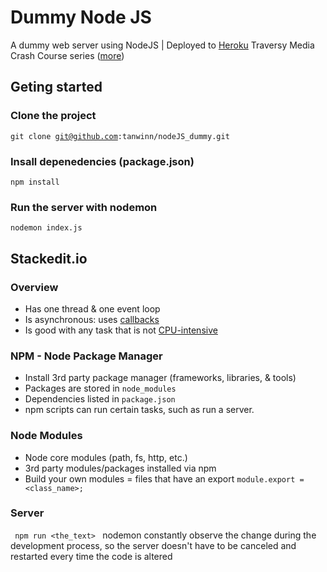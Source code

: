 # Dummy Node JS
A dummy web server using NodeJS | Deployed to [Heroku](https://my-dummy-node.herokuapp.com/)
Traversy Media Crash Course series ([more](https://www.youtube.com/watch?v=fBNz5xF-Kx4))

## Geting started
### Clone the project
<code>git clone git@github.com:tanwinn/nodeJS_dummy.git</code>

### Insall depenedencies (package.json)
<code>npm install</code>

### Run the server with nodemon
<code>nodemon index.js</code>

## Stackedit.io
### Overview
- Has one thread & one event loop
- Is asynchronous: uses [callbacks](https://nodejs.org/en/knowledge/getting-started/control-flow/what-are-callbacks/)
- Is good with any task that is not [CPU-intensive](https://stackoverflow.com/questions/15341551/what-counts-as-cpu-intensive-tasks-eg-sorting-searching-etc)

### NPM - Node Package Manager
- Install 3rd party package manager (frameworks, libraries, & tools)
- Packages are stored in <code>node_modules</code>
- Dependencies listed in <code>package.json</code>
- npm scripts can run certain tasks, such as run a server.

### Node Modules
- Node core modules (path, fs, http, etc.)
- 3rd party modules/packages installed via npm
- Build your own modules = files that have an export
<code>module.export = <class_name>;</code>

### Server
<code> npm run <the_text> </code>
nodemon constantly observe the change during the development process, so the server doesn't have to be canceled and restarted every time the code is altered


